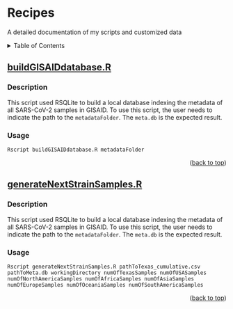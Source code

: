 <a name="readme-top"></a>
# Recipes
A detailed documentation of my scripts and customized data

<details>
  <summary>Table of Contents</summary>
  <ol>
    <li>
      <a href="#buildgisaiddatabaser">buildGISAIDdatabase.R</a>
      <ul>
        <li><a href="#description">Description</a></li>
      </ul>
      <ul>
        <li><a href="#usage">Usage</a></li>
      </ul>
    </li>
    <li>
      <a href="#generatenextstrainsamplesr">generateNextStrainSamples.R</a>
      <ul>
        <li><a href="#description-1">Description</a></li>
      </ul>
      <ul>
        <li><a href="#usage-1">Usage</a></li>
      </ul>
    </li>
  </ol>
</details>

## [buildGISAIDdatabase.R](https://github.com/leke-lyu/Recipes/blob/main/Scripts/buildGISAIDdatabase.R)

### Description

This script used RSQLite to build a local database indexing the metadata of all SARS-CoV-2 samples in GISAID. To use this script, the user needs to indicate the path to the `metadataFolder`. The `meta.db` is the expected result.

### Usage

```shell
Rscript buildGISAIDdatabase.R metadataFolder
```

<p align="right">(<a href="#readme-top">back to top</a>)</p>

## [generateNextStrainSamples.R](https://github.com/leke-lyu/Recipes/blob/main/Scripts/generateNextStrainSamples.R)

### Description

This script used RSQLite to build a local database indexing the metadata of all SARS-CoV-2 samples in GISAID. To use this script, the user needs to indicate the path to the `metadataFolder`. The `meta.db` is the expected result.

### Usage

```shell
Rscript generateNextStrainSamples.R pathToTexas_cumulative.csv pathToMeta.db workingDirectory numOfTexasSamples numOfUSASamples numOfNorthAmericaSamples numOfAfricaSamples numOfAsiaSamples numOfEuropeSamples numOfOceaniaSamples numOfSouthAmericaSamples
```

<p align="right">(<a href="#readme-top">back to top</a>)</p>



